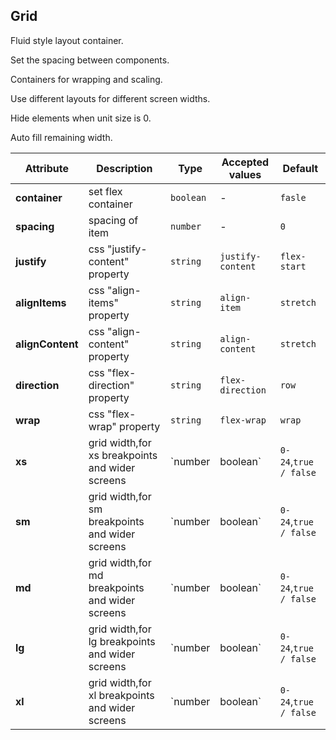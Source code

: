 ## Grid

Fluid style layout container.

<ex-code name="ex-grid-basic">

Set the spacing between components.

</ex-code>

<ex-code name="ex-grid-fluid">

Containers for wrapping and scaling.

</ex-code>

<ex-code name="ex-grid-responsive">

Use different layouts for different screen widths.

</ex-code>

<ex-code name="ex-grid-hidden">

Hide elements when unit size is 0.

</ex-code>

<ex-code name="ex-grid-autoWidth">

Auto fill remaining width.

</ex-code>

<ex-footer edit-link="https://github.com/geist-org/vue/edit/master/docs/en-us/components/grid.md">

| Attribute        | Description                                     | Type               | Accepted values       | Default      |
| ---------------- | ----------------------------------------------- | ------------------ | --------------------- | ------------ |
| **container**    | set flex container                              | `boolean`          | -                     | `fasle`      |
| **spacing**      | spacing of item                                 | `number`           | -                     | `0`          |
| **justify**      | css "justify-content" property                  | `string`           | `justify-content`     | `flex-start` |
| **alignItems**   | css "align-items" property                      | `string`           | `align-item`          | `stretch`    |
| **alignContent** | css "align-content" property                    | `string`           | `align-content`       | `stretch`    |
| **direction**    | css "flex-direction" property                   | `string`           | `flex-direction`      | `row`        |
| **wrap**         | css "flex-wrap" property                        | `string`           | `flex-wrap`           | `wrap`       |
| **xs**           | grid width,for xs breakpoints and wider screens | `number | boolean` | `0-24`,`true / false` | `false`      |
| **sm**           | grid width,for sm breakpoints and wider screens | `number | boolean` | `0-24`,`true / false` | `false`      |
| **md**           | grid width,for md breakpoints and wider screens | `number | boolean` | `0-24`,`true / false` | `false`      |
| **lg**           | grid width,for lg breakpoints and wider screens | `number | boolean` | `0-24`,`true / false` | `false`      |
| **xl**           | grid width,for xl breakpoints and wider screens | `number | boolean` | `0-24`,`true / false` | `false`      |

</ex-footer>
